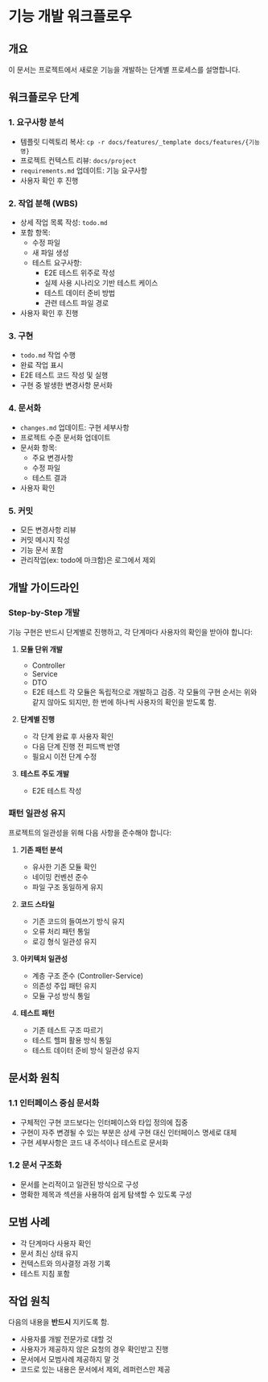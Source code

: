 # 기능 개발 워크플로우

## 개요

이 문서는 프로젝트에서 새로운 기능을 개발하는 단계별 프로세스를 설명합니다.

## 워크플로우 단계

### 1. 요구사항 분석

- 템플릿 디렉토리 복사: `cp -r docs/features/_template docs/features/{기능명}`
- 프로젝트 컨텍스트 리뷰: `docs/project`
- `requirements.md` 업데이트: 기능 요구사항
- 사용자 확인 후 진행

### 2. 작업 분해 (WBS)

- 상세 작업 목록 작성: `todo.md`
- 포함 항목:
  - 수정 파일
  - 새 파일 생성
  - 테스트 요구사항:
    - E2E 테스트 위주로 작성
    - 실제 사용 시나리오 기반 테스트 케이스
    - 테스트 데이터 준비 방법
    - 관련 테스트 파일 경로
- 사용자 확인 후 진행

### 3. 구현

- `todo.md` 작업 수행
- 완료 작업 표시
- E2E 테스트 코드 작성 및 실행
- 구현 중 발생한 변경사항 문서화

### 4. 문서화

- `changes.md` 업데이트: 구현 세부사항
- 프로젝트 수준 문서화 업데이트
- 문서화 항목:
  - 주요 변경사항
  - 수정 파일
  - 테스트 결과
- 사용자 확인

### 5. 커밋

- 모든 변경사항 리뷰
- 커밋 메시지 작성
- 기능 문서 포함
- 관리작업(ex: todo에 마크함)은 로그에서 제외

## 개발 가이드라인

### Step-by-Step 개발

기능 구현은 반드시 단계별로 진행하고, 각 단계마다 사용자의 확인을 받아야 합니다:

1. **모듈 단위 개발**

   - Controller
   - Service
   - DTO
   - E2E 테스트
     각 모듈은 독립적으로 개발하고 검증. 각 모듈의 구현 순서는 위와 같지 않아도 되지만, 한 번에 하나씩 사용자의 확인을 받도록 함.

2. **단계별 진행**

   - 각 단계 완료 후 사용자 확인
   - 다음 단계 진행 전 피드백 반영
   - 필요시 이전 단계 수정

3. **테스트 주도 개발**
   - E2E 테스트 작성

### 패턴 일관성 유지

프로젝트의 일관성을 위해 다음 사항을 준수해야 합니다:

1. **기존 패턴 분석**

   - 유사한 기존 모듈 확인
   - 네이밍 컨벤션 준수
   - 파일 구조 동일하게 유지

2. **코드 스타일**

   - 기존 코드의 들여쓰기 방식 유지
   - 오류 처리 패턴 통일
   - 로깅 형식 일관성 유지

3. **아키텍처 일관성**

   - 계층 구조 준수 (Controller-Service)
   - 의존성 주입 패턴 유지
   - 모듈 구성 방식 통일

4. **테스트 패턴**
   - 기존 테스트 구조 따르기
   - 테스트 헬퍼 활용 방식 통일
   - 테스트 데이터 준비 방식 일관성 유지

## 문서화 원칙

### 1.1 인터페이스 중심 문서화

- 구체적인 구현 코드보다는 인터페이스와 타입 정의에 집중
- 구현이 자주 변경될 수 있는 부분은 상세 구현 대신 인터페이스 명세로 대체
- 구현 세부사항은 코드 내 주석이나 테스트로 문서화

### 1.2 문서 구조화

- 문서를 논리적이고 일관된 방식으로 구성
- 명확한 제목과 섹션을 사용하여 쉽게 탐색할 수 있도록 구성

## 모범 사례

- 각 단계마다 사용자 확인
- 문서 최신 상태 유지
- 컨텍스트와 의사결정 과정 기록
- 테스트 지침 포함

## 작업 원칙

다음의 내용을 **반드시** 지키도록 함.

- 사용자를 개발 전문가로 대할 것
- 사용자가 제공하지 않은 요청의 경우 확인받고 진행
- 문서에서 모범사례 제공하지 말 것
- 코드로 있는 내용은 문서에서 제외, 레퍼런스만 제공
